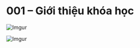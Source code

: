 # 001 – Giới thiệu khóa học  

![Imgur](https://i.imgur.com/XYsy2sr.png)  

![Imgur](https://i.imgur.com/j5YV0Iu.png)  
